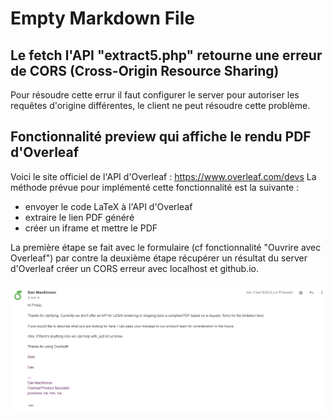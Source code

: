 # Empty Markdown File

## Le fetch l'API "extract5.php" retourne une erreur de CORS (Cross-Origin Resource Sharing)

Pour résoudre cette errur il faut configurer le server pour autoriser les requêtes d'origine différentes, le client ne peut résoudre cette problème.

## Fonctionnalité preview qui affiche le rendu PDF d'Overleaf

Voici le site officiel de l'API d'Overleaf : https://www.overleaf.com/devs
La méthode prévue pour implémenté cette fonctionnalité est la suivante :

- envoyer le code LaTeX à l'API d'Overleaf
- extraire le lien PDF généré
- créer un iframe et mettre le PDF

La première étape se fait avec le formulaire (cf fonctionnalité "Ouvrire avec Overleaf") par contre la deuxième étape récupérer un résultat du server d'Overleaf créer un CORS erreur avec localhost et github.io.

![Overleaf support](img/Overleaf.png)
